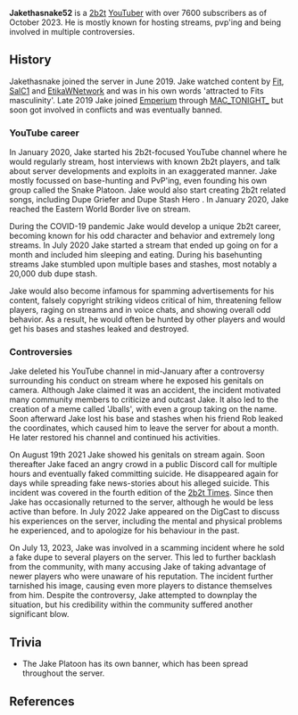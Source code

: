 **Jakethasnake52** is a [2b2t](https://2b2t.miraheze.org/wiki/2b2t) [YouTuber](https://2b2t.miraheze.org/wiki/Category:YouTubers) with over 7600 subscribers as of October 2023.  He is mostly known for hosting streams, pvp'ing and being involved in multiple controversies.

## History
Jakethasnake joined the server in June 2019. Jake watched content by [Fit](https://2b2t.miraheze.org/wiki/Fit), [SalC1](https://2b2t.miraheze.org/wiki/SalC1) and [EtikaWNetwork](https://2b2t.miraheze.org/wiki/EtikaWNetwork) and was in his own words 'attracted to Fits masculinity'. Late 2019 Jake joined [Emperium](https://2b2t.miraheze.org/wiki/Emperium) through [MAC_TONIGHT_](https://2b2t.miraheze.org/wiki/MAC_TONIGHT_) but soon got involved in conflicts and was eventually banned.

### YouTube career
In January 2020, Jake started his 2b2t-focused YouTube channel where he would regularly stream, host interviews with known 2b2t players, and talk about server developments and exploits in an exaggerated manner. Jake mostly focussed on base-hunting and PvP'ing, even founding his own group called the Snake Platoon. Jake would also start creating 2b2t related songs, including Dupe Griefer  and Dupe Stash Hero . In January 2020, Jake reached the Eastern World Border live on stream.

During the COVID-19 pandemic Jake would develop a unique 2b2t career, becoming known for his odd character and behavior and extremely long streams. In July 2020 Jake started a stream that ended up going on for a month and included him sleeping and eating. During his basehunting streams Jake stumbled upon multiple bases and stashes, most notably a 20,000 dub dupe stash.

Jake would also become infamous for spamming advertisements for his content, falsely copyright striking videos critical of him, threatening fellow players, raging on streams and in voice chats, and showing overall odd behavior. As a result, he would often be hunted by other players and would get his bases and stashes leaked and destroyed.

### Controversies
Jake deleted his YouTube channel in mid-January after a controversy surrounding his conduct on stream where he exposed his genitals on camera. Although Jake claimed it was an accident, the incident motivated many community members to criticize and outcast Jake. It also led to the creation of a meme called 'Jballs', with even a group taking on the name. Soon afterward Jake lost his base and stashes when his friend Rob leaked the coordinates, which caused him to leave the server for about a month. He later restored his channel and continued his activities.

On August 19th 2021 Jake showed his genitals on stream again. Soon thereafter Jake faced an angry crowd in a public Discord call for multiple hours and eventually faked committing suicide. He disappeared again for days while spreading fake news-stories about his alleged suicide. This incident was covered in the fourth edition of the [2b2t Times](https://2b2t.miraheze.org/wiki/2b2t_Times). Since then Jake has occasionally returned to the server, although he would be less active than before. In July 2022 Jake appeared on the DigCast to discuss his experiences on the server, including the mental and physical problems he experienced, and to apologize for his behaviour in the past.

On July 13, 2023, Jake was involved in a scamming incident where he sold a fake dupe to several players on the server. This led to further backlash from the community, with many accusing Jake of taking advantage of newer players who were unaware of his reputation. The incident further tarnished his image, causing even more players to distance themselves from him. Despite the controversy, Jake attempted to downplay the situation, but his credibility within the community suffered another significant blow.

## Trivia
* The Jake Platoon has its own banner, which has been spread throughout the server.

## References